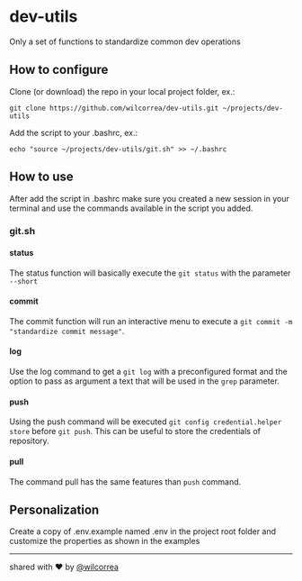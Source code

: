 # dev-utils

Only a set of functions to standardize common dev operations

## How to configure

Clone (or download) the repo in your local project folder, ex.: 
```
git clone https://github.com/wilcorrea/dev-utils.git ~/projects/dev-utils
```

Add the script to your .bashrc, ex.: 
```
echo "source ~/projects/dev-utils/git.sh" >> ~/.bashrc
```

## How to use

After add the script in .bashrc make sure you created a new session in your terminal and use the commands available in the script you added.

### git.sh

#### status

The status function will basically execute the `git status` with the parameter` --short`

#### commit

The commit function will run an interactive menu to execute a `git commit -m "standardize commit message"`.

#### log

Use the log command to get a `git log` with a preconfigured format and the option to pass as argument a text that will be used in the `grep` parameter.

#### push

Using the push command will be executed `git config credential.helper store` before `git push`.
This can be useful to store the credentials of repository.

#### pull

The command pull has the same features than `push` command.

## Personalization

Create a copy of .env.example named .env in the project root folder and customize the properties as shown in the examples

----

shared with ❤ by [@wilcorrea](https://github.com/wilcorrea)
